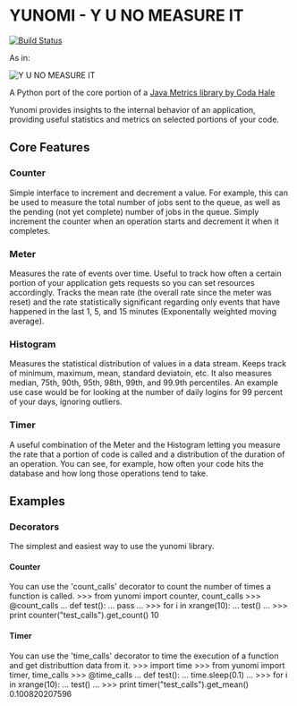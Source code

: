 # YUNOMI - Y U NO MEASURE IT

[![Build Status](https://secure.travis-ci.org/richzeng/yunomi.png?branch=master)](http://travis-ci.org/richzeng/yunomi)

As in:

![Y U NO MEASURE IT](http://cdn.memegenerator.net/instances/400x/22184566.jpg)


A Python port of the core portion of a [Java Metrics library by Coda Hale](http://metrics.codahale.com/)

Yunomi provides insights to the internal behavior of an application, providing useful statistics and metrics on selected portions of your code.

## Core Features

### Counter
Simple interface to increment and decrement a value. For example, this can be used to measure the total number of jobs sent to the queue, as well as the pending (not yet complete) number of jobs in the queue. Simply increment the counter when an operation starts and decrement it when it completes.

### Meter
Measures the rate of events over time. Useful to track how often a certain portion of your application gets requests so you can set resources accordingly. Tracks the mean rate (the overall rate since the meter was reset) and the rate statistically significant regarding only events that have happened in the last 1, 5, and 15 minutes (Exponentally weighted moving average).

### Histogram
Measures the statistical distribution of values in a data stream. Keeps track of minimum, maximum, mean, standard deviatoin, etc. It also measures median, 75th, 90th, 95th, 98th, 99th, and 99.9th percentiles. An example use case would be for looking at the number of daily logins for 99 percent of your days, ignoring outliers.

### Timer
A useful combination of the Meter and the Histogram letting you measure the rate that a portion of code is called and a distribution of the duration of an operation. You can see, for example, how often your code hits the database and how long those operations tend to take.


## Examples
### Decorators
The simplest and easiest way to use the yunomi library.
#### Counter
You can use the 'count_calls' decorator to count the number of times a function is called.
    >>> from yunomi import counter, count_calls
    >>> @count_calls
    ... def test():
    ...     pass
    ... 
    >>> for i in xrange(10):
    ...     test()
    ... 
    >>> print counter("test_calls").get_count()
    10

#### Timer
You can use the 'time_calls' decorator to time the execution of a function and get distributtion data from it.
    >>> import time
    >>> from yunomi import timer, time_calls
    >>> @time_calls
    ... def test():
    ...     time.sleep(0.1)
    ... 
    >>> for i in xrange(10):
    ...     test()
    ... 
    >>> print timer("test_calls").get_mean()
    0.100820207596

